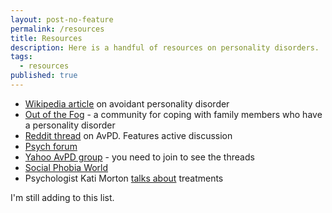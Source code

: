 ```yaml
---
layout: post-no-feature
permalink: /resources
title: Resources
description: Here is a handful of resources on personality disorders.
tags:
  - resources
published: true
---
```


* [Wikipedia article](https://en.wikipedia.org/wiki/Avoidant_personality_disorder) on avoidant personality disorder
* [Out of the Fog](http://outofthefog.website/personality-disorders-1/2015/12/6/avoidant-personality-disorder-avpd) - a community for coping with family members who have a personality disorder
* [Reddit thread](https://www.reddit.com/r/AvPD/) on AvPD. Features active discussion
* [Psych forum](http://www.psychforums.com/avoidant-personality/topic1680.html)
* [Yahoo AvPD group](https://beta.groups.yahoo.com/neo/groups/Avoidant/info?referrer=depression-anxiety) - you need to join to see the threads
* [Social Phobia World](http://www.socialphobiaworld.com/avoidant-personality-disorder-forum/)
* Psychologist Kati Morton [talks about](https://youtu.be/HQY6HgES9m0) treatments

I'm still adding to this list.
